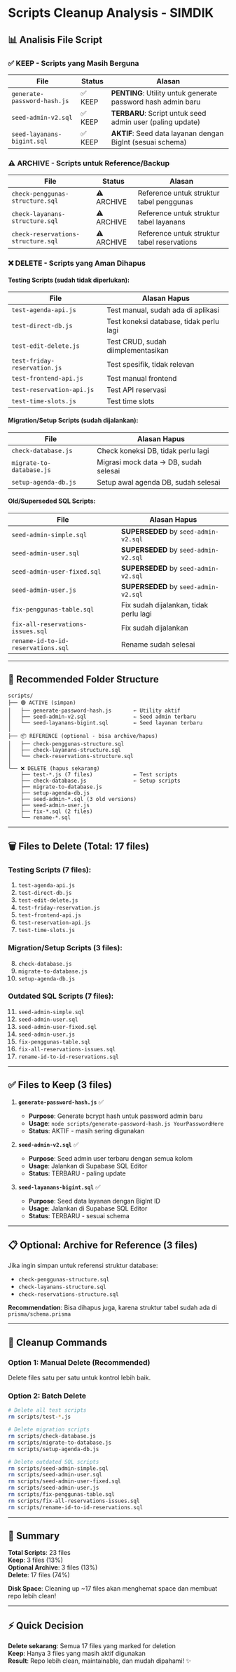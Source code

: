 # Scripts Cleanup Analysis - SIMDIK

## 📊 Analisis File Script

### ✅ **KEEP - Scripts yang Masih Berguna**

| File | Status | Alasan |
|------|--------|---------|
| `generate-password-hash.js` | ✅ KEEP | **PENTING**: Utility untuk generate password hash admin baru |
| `seed-admin-v2.sql` | ✅ KEEP | **TERBARU**: Script untuk seed admin user (paling update) |
| `seed-layanans-bigint.sql` | ✅ KEEP | **AKTIF**: Seed data layanan dengan BigInt (sesuai schema) |

### ⚠️ **ARCHIVE - Scripts untuk Reference/Backup**

| File | Status | Alasan |
|------|--------|---------|
| `check-penggunas-structure.sql` | ⚠️ ARCHIVE | Reference untuk struktur tabel penggunas |
| `check-layanans-structure.sql` | ⚠️ ARCHIVE | Reference untuk struktur tabel layanans |
| `check-reservations-structure.sql` | ⚠️ ARCHIVE | Reference untuk struktur tabel reservations |

### ❌ **DELETE - Scripts yang Aman Dihapus**

#### **Testing Scripts (sudah tidak diperlukan):**
| File | Alasan Hapus |
|------|--------------|
| `test-agenda-api.js` | Test manual, sudah ada di aplikasi |
| `test-direct-db.js` | Test koneksi database, tidak perlu lagi |
| `test-edit-delete.js` | Test CRUD, sudah diimplementasikan |
| `test-friday-reservation.js` | Test spesifik, tidak relevan |
| `test-frontend-api.js` | Test manual frontend |
| `test-reservation-api.js` | Test API reservasi |
| `test-time-slots.js` | Test time slots |

#### **Migration/Setup Scripts (sudah dijalankan):**
| File | Alasan Hapus |
|------|--------------|
| `check-database.js` | Check koneksi DB, tidak perlu lagi |
| `migrate-to-database.js` | Migrasi mock data → DB, sudah selesai |
| `setup-agenda-db.js` | Setup awal agenda DB, sudah selesai |

#### **Old/Superseded SQL Scripts:**
| File | Alasan Hapus |
|------|--------------|
| `seed-admin-simple.sql` | **SUPERSEDED** by `seed-admin-v2.sql` |
| `seed-admin-user.sql` | **SUPERSEDED** by `seed-admin-v2.sql` |
| `seed-admin-user-fixed.sql` | **SUPERSEDED** by `seed-admin-v2.sql` |
| `seed-admin-user.js` | **SUPERSEDED** by `seed-admin-v2.sql` |
| `fix-penggunas-table.sql` | Fix sudah dijalankan, tidak perlu lagi |
| `fix-all-reservations-issues.sql` | Fix sudah dijalankan |
| `rename-id-to-id-reservations.sql` | Rename sudah selesai |

---

## 📁 Recommended Folder Structure

```
scripts/
├── 🟢 ACTIVE (simpan)
│   ├── generate-password-hash.js       ← Utility aktif
│   ├── seed-admin-v2.sql               ← Seed admin terbaru
│   └── seed-layanans-bigint.sql        ← Seed layanan terbaru
│
├── 📦 REFERENCE (optional - bisa archive/hapus)
│   ├── check-penggunas-structure.sql
│   ├── check-layanans-structure.sql
│   └── check-reservations-structure.sql
│
└── ❌ DELETE (hapus sekarang)
    ├── test-*.js (7 files)             ← Test scripts
    ├── check-database.js               ← Setup scripts
    ├── migrate-to-database.js
    ├── setup-agenda-db.js
    ├── seed-admin-*.sql (3 old versions)
    ├── seed-admin-user.js
    ├── fix-*.sql (2 files)
    └── rename-*.sql
```

---

## 🗑️ Files to Delete (Total: 17 files)

### Testing Scripts (7 files):
1. `test-agenda-api.js`
2. `test-direct-db.js`
3. `test-edit-delete.js`
4. `test-friday-reservation.js`
5. `test-frontend-api.js`
6. `test-reservation-api.js`
7. `test-time-slots.js`

### Migration/Setup Scripts (3 files):
8. `check-database.js`
9. `migrate-to-database.js`
10. `setup-agenda-db.js`

### Outdated SQL Scripts (7 files):
11. `seed-admin-simple.sql`
12. `seed-admin-user.sql`
13. `seed-admin-user-fixed.sql`
14. `seed-admin-user.js`
15. `fix-penggunas-table.sql`
16. `fix-all-reservations-issues.sql`
17. `rename-id-to-id-reservations.sql`

---

## ✅ Files to Keep (3 files)

1. **`generate-password-hash.js`** ✅
   - **Purpose**: Generate bcrypt hash untuk password admin baru
   - **Usage**: `node scripts/generate-password-hash.js YourPasswordHere`
   - **Status**: AKTIF - masih sering digunakan

2. **`seed-admin-v2.sql`** ✅
   - **Purpose**: Seed admin user terbaru dengan semua kolom
   - **Usage**: Jalankan di Supabase SQL Editor
   - **Status**: TERBARU - paling update

3. **`seed-layanans-bigint.sql`** ✅
   - **Purpose**: Seed data layanan dengan BigInt ID
   - **Usage**: Jalankan di Supabase SQL Editor
   - **Status**: TERBARU - sesuai schema

---

## 📋 Optional: Archive for Reference (3 files)

Jika ingin simpan untuk referensi struktur database:
- `check-penggunas-structure.sql`
- `check-layanans-structure.sql`
- `check-reservations-structure.sql`

**Recommendation**: Bisa dihapus juga, karena struktur tabel sudah ada di `prisma/schema.prisma`

---

## 🚀 Cleanup Commands

### Option 1: Manual Delete (Recommended)
Delete files satu per satu untuk kontrol lebih baik.

### Option 2: Batch Delete
```bash
# Delete all test scripts
rm scripts/test-*.js

# Delete migration scripts
rm scripts/check-database.js
rm scripts/migrate-to-database.js
rm scripts/setup-agenda-db.js

# Delete outdated SQL scripts
rm scripts/seed-admin-simple.sql
rm scripts/seed-admin-user.sql
rm scripts/seed-admin-user-fixed.sql
rm scripts/seed-admin-user.js
rm scripts/fix-penggunas-table.sql
rm scripts/fix-all-reservations-issues.sql
rm scripts/rename-id-to-id-reservations.sql
```

---

## 📌 Summary

**Total Scripts**: 23 files  
**Keep**: 3 files (13%)  
**Optional Archive**: 3 files (13%)  
**Delete**: 17 files (74%)

**Disk Space**: Cleaning up ~17 files akan menghemat space dan membuat repo lebih clean!

---

## ⚡ Quick Decision

**Delete sekarang**: Semua 17 files yang marked for deletion  
**Keep**: Hanya 3 files yang masih aktif digunakan  
**Result**: Repo lebih clean, maintainable, dan mudah dipahami! ✨

